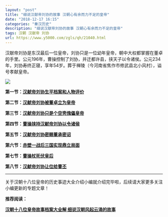 ```yaml
---
layout: "post"
title: "细说汉献帝刘协的故事 汉朝心有余而力不足的皇帝"
date: "2018-12-17 16:15"
categories: "秦汉历史"
description: "细说汉献帝刘协的故事 汉朝心有余而力不足的皇帝"
tags: 汉朝 汉献帝 刘协
url: https://www.y5000.com/zgls/qh/21040.html
---
```






汉献帝刘协是东汉最后一位皇帝，刘协只是一位幼年皇帝，朝中大权都掌握在董卓的手里。公元196年，曹操控制了刘协，并迁都许县，挟天子以令诸侯。公元234年，刘协寿终正寝，享年54岁。葬于禅陵（今河南省焦作市修武县北小风村），谥号孝献皇帝。

![](https://img.y5000.com/uploads/allimg/170505/8-1F505101342W2.jpg)

**第一节：[汉献帝刘协生平档案和人物评价](https://www.y5000.com/zgls/qh/21028.html)**

**第二节：[汉献帝刘协被董卓立为皇帝](https://www.y5000.com/zgls/qh/21029.html)**

**第三节：[汉献帝刘协只是个空壳傀儡皇帝](https://www.y5000.com/zgls/qh/21030.html)**

**第四节：[曹操挟持汉献帝刘协以令诸侯](https://www.y5000.com/zgls/qh/21031.html)**

**第五节：[汉献帝刘协密赐董承密诏](https://www.y5000.com/zgls/qh/21032.html)**

**第六节：[赤壁一战后三国实现鼎立局面](https://www.y5000.com/zgls/qh/21034.html)**

**第七节：[曹操杖死伏皇后](https://www.y5000.com/zgls/qh/21035.html)**

**第八节：[汉献帝刘协让位给曹丕](https://www.y5000.com/zgls/qh/21038.html)**

* * *

关于汉朝十八位皇帝的历史事迹大全介绍小编就介绍完毕啦，后续请大家更多关注小编更新的专题文章！

**推荐阅读：**

[**汉朝十八位皇帝故事档案大全解 细说汉朝风起云涌的故事**](https://www.y5000.com/zgls/qh/21041.html)
